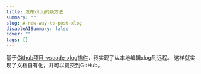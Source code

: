 ```yaml
---
title: 发布xlog的新方法
summary: ""
slug: A-new-way-to-post-xlog
disableAISummary: false
cover: ""
tags: []
---
```

基于[Github项目-vscode-xlog插件](https://github.com/hyoban/vscode-xlog?tab=readme-ov-file)，我实现了从本地编辑xlog到远程。
这样就实现了文档自有化，并可以提交到GitHub。